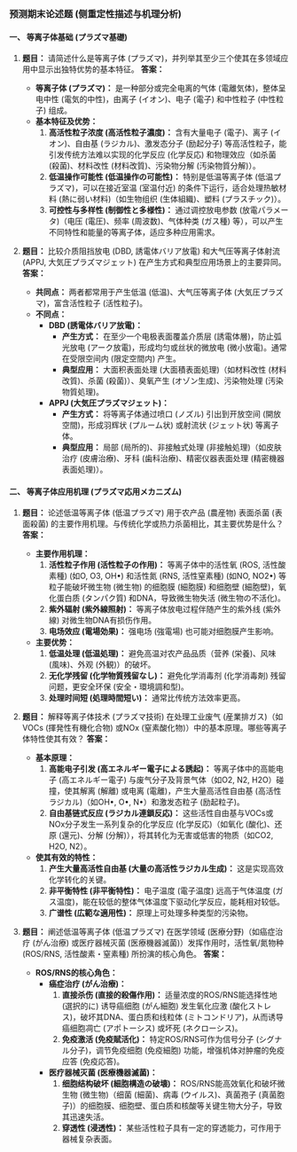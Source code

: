 ### 预测期末论述题 (侧重定性描述与机理分析)

#### 一、 等离子体基础 (プラズマ基礎)

1.  **题目：** 请简述什么是等离子体 (プラズマ)，并列举其至少三个使其在多领域应用中显示出独特优势的基本特征。
    **答案：**
    *   **等离子体 (プラズマ)：** 是一种部分或完全电离的气体 (電離気体)，整体呈电中性 (電気的中性)，由离子 (イオン)、电子 (電子) 和中性粒子 (中性粒子) 组成。
    *   **基本特征及优势：**
        1.  **高活性粒子浓度 (高活性粒子濃度)：** 含有大量电子 (電子)、离子 (イオン)、自由基 (ラジカル)、激发态分子 (励起分子) 等高活性粒子，能引发传统方法难以实现的化学反应 (化学反応) 和物理效应（如杀菌 (殺菌)、材料改性 (材料改質)、污染物分解 (汚染物質分解)）。
        2.  **低温操作可能性 (低温操作の可能性)：** 特别是低温等离子体 (低温プラズマ)，可以在接近室温 (室温付近) 的条件下运行，适合处理热敏材料 (熱に弱い材料)（如生物组织 (生体組織)、塑料 (プラスチック)）。
        3.  **可控性与多样性 (制御性と多様性)：** 通过调控放电参数 (放電パラメータ)（电压 (電圧)、频率 (周波数)、气体种类 (ガス種) 等），可以产生不同特性和能量的等离子体，适应多种应用需求。

2.  **题目：** 比较介质阻挡放电 (DBD, 誘電体バリア放電) 和大气压等离子体射流 (APPJ, 大気圧プラズマジェット) 在产生方式和典型应用场景上的主要异同。
    **答案：**
    *   **共同点：** 两者都常用于产生低温 (低温)、大气压等离子体 (大気圧プラズマ)，富含活性粒子 (活性粒子)。
    *   **不同点：**
        *   **DBD (誘電体バリア放電)：**
            *   **产生方式：** 在至少一个电极表面覆盖介质层 (誘電体層)，防止弧光放电 (アーク放電)，形成均匀或丝状的微放电 (微小放電)。通常在受限空间内 (限定空間内) 产生。
            *   **典型应用：** 大面积表面处理 (大面積表面処理)（如材料改性 (材料改質)、杀菌 (殺菌)）、臭氧产生 (オゾン生成)、污染物处理 (汚染物質処理)。
        *   **APPJ (大気圧プラズマジェット)：**
            *   **产生方式：** 将等离子体通过喷口 (ノズル) 引出到开放空间 (開放空間)，形成羽辉状 (プルーム状) 或射流状 (ジェット状) 等离子体。
            *   **典型应用：** 局部 (局所的)、非接触式处理 (非接触処理)（如皮肤治疗 (皮膚治療)、牙科 (歯科治療)、精密仪器表面处理 (精密機器表面処理)）。

#### 二、 等离子体应用机理 (プラズマ応用メカニズム)

1.  **题目：** 论述低温等离子体 (低温プラズマ) 用于农产品 (農産物) 表面杀菌 (表面殺菌) 的主要作用机理。与传统化学或热力杀菌相比，其主要优势是什么？
    **答案：**
    *   **主要作用机理：**
        1.  **活性粒子作用 (活性粒子の作用)：** 等离子体中的活性氧 (ROS, 活性酸素種) (如O, O3, OH•) 和活性氮 (RNS, 活性窒素種) (如NO, NO2•) 等粒子能破坏微生物 (微生物) 的细胞膜 (細胞膜) 和细胞壁 (細胞壁)，氧化蛋白质 (タンパク質) 和DNA，导致微生物失活 (微生物の不活化)。
        2.  **紫外辐射 (紫外線照射)：** 等离子体放电过程伴随产生的紫外线 (紫外線) 对微生物DNA有损伤作用。
        3.  **电场效应 (電場効果)：** 强电场 (強電場) 也可能对细胞膜产生影响。
    *   **主要优势：**
        1.  **低温处理 (低温処理)：** 避免高温对农产品品质（营养 (栄養)、风味 (風味)、外观 (外観)）的破坏。
        2.  **无化学残留 (化学物質残留なし)：** 避免化学消毒剂 (化学消毒剤) 残留问题，更安全环保 (安全・環境調和型)。
        3.  **处理时间短 (処理時間短い)：** 通常比传统方法效率更高。

2.  **题目：** 解释等离子体技术 (プラズマ技術) 在处理工业废气 (産業排ガス)（如VOCs (揮発性有機化合物) 或NOx (窒素酸化物)）中的基本原理。哪些等离子体特性使其有效？
    **答案：**
    *   **基本原理：**
        1.  **高能电子引发 (高エネルギー電子による誘起)：** 等离子体中的高能电子 (高エネルギー電子) 与废气分子及背景气体（如O2, N2, H2O）碰撞，使其解离 (解離) 或电离 (電離)，产生大量高活性自由基 (高活性ラジカル)（如OH•, O•, N•）和激发态粒子 (励起粒子)。
        2.  **自由基链式反应 (ラジカル連鎖反応)：** 这些活性自由基与VOCs或NOx分子发生一系列复杂的化学反应 (化学反応)（如氧化 (酸化)、还原 (還元)、分解 (分解)），将其转化为无害或低害的物质（如CO2, H2O, N2）。
    *   **使其有效的特性：**
        1.  **产生大量高活性自由基 (大量の高活性ラジカル生成)：** 这是实现高效化学转化的关键。
        2.  **非平衡特性 (非平衡特性)：** 电子温度 (電子温度) 远高于气体温度 (ガス温度)，能在较低的整体气体温度下驱动化学反应，能耗相对较低。
        3.  **广谱性 (広範な適用性)：** 原理上可处理多种类型的污染物。

3.  **题目：** 阐述低温等离子体 (低温プラズマ) 在医学领域 (医療分野)（如癌症治疗 (がん治療) 或医疗器械灭菌 (医療機器滅菌)）发挥作用时，活性氧/氮物种 (ROS/RNS, 活性酸素・窒素種) 所扮演的核心角色。
    **答案：**
    *   **ROS/RNS的核心角色：**
        *   **癌症治疗 (がん治療)：**
            1.  **直接杀伤 (直接的殺傷作用)：** 适量浓度的ROS/RNS能选择性地 (選択的に) 诱导癌细胞 (がん細胞) 发生氧化应激 (酸化ストレス)，破坏其DNA、蛋白质和线粒体 (ミトコンドリア)，从而诱导癌细胞凋亡 (アポトーシス) 或坏死 (ネクローシス)。
            2.  **免疫激活 (免疫賦活化)：** 特定ROS/RNS可作为信号分子 (シグナル分子)，调节免疫细胞 (免疫細胞) 功能，增强机体对肿瘤的免疫应答 (免疫応答)。
        *   **医疗器械灭菌 (医療機器滅菌)：**
            1.  **细胞结构破坏 (細胞構造の破壊)：** ROS/RNS能高效氧化和破坏微生物 (微生物)（细菌 (細菌)、病毒 (ウイルス)、真菌孢子 (真菌胞子)）的细胞膜、细胞壁、蛋白质和核酸等关键生物大分子，导致其迅速失活。
            2.  **穿透性 (浸透性)：** 某些活性粒子具有一定的穿透能力，可作用于器械复杂表面。

